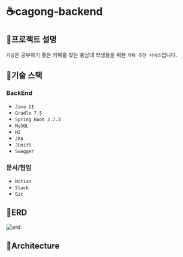 # ☕cagong-backend
## 🍩프로젝트 설명
`카공`은 공부하기 좋은 카페를 찾는 충남대 학생들을 위한 `카페 추천 서비스`입니다.
## 🍰기술 스택
### **BackEnd**
- `Java 11`
- `Gradle 7.5`
- `Spring Boot 2.7.3`
- `MySQL`
- `H2`
- `JPA`
- `JUnit5`
- `Swagger`
### **문서/협업**
- `Notion`
- `Slack`
- `Git`
## 🍭ERD
![erd](https://user-images.githubusercontent.com/96678352/197826036-22503b57-963e-4d73-9d76-7c65f234b6be.png)
## 🥯Architecture
